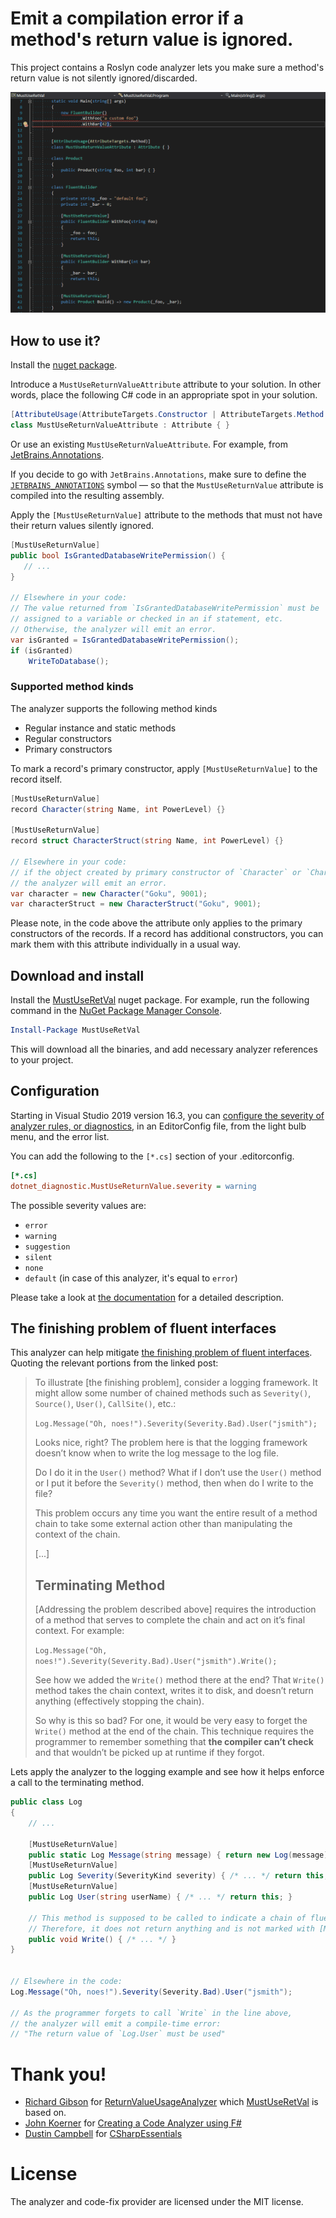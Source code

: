 # Emit a compilation error if a method's return value is ignored.

<!-- [![Build status](https://ci.appveyor.com/api/projects/status/kr7293hw0oswn9fn?svg=true)](https://ci.appveyor.com/project/mykolav/must-use-ret-val-fs) -->

This project contains a Roslyn code analyzer lets you make sure a method's return value is not silently ignored/discarded.

![The MustUseRetVal analyzer in action](./must-use-ret-val-demo.gif)

## How to use it?

Install the [nuget package](https://www.nuget.org/packages/MustUseRetVal).

Introduce a `MustUseReturnValueAttribute` attribute to your solution. In other words, place the following C# code in an appropriate spot in your solution.

```csharp
[AttributeUsage(AttributeTargets.Constructor | AttributeTargets.Method | AttributeTargets.Class | AttributeTargets.Struct)]
class MustUseReturnValueAttribute : Attribute { }
```

Or use an existing `MustUseReturnValueAttribute`. For example, from [JetBrains.Annotations](https://www.nuget.org/packages/JetBrains.Annotations).

If you decide to go with `JetBrains.Annotations`, make sure to define the [`JETBRAINS_ANNOTATIONS`](https://blog.jetbrains.com/dotnet/2015/08/12/how-to-use-jetbrains-annotations-to-improve-resharper-inspections/) symbol &mdash; so that the `MustUseReturnValue` attribute is compiled into the resulting assembly.

Apply the `[MustUseReturnValue]` attribute to the methods that must not have their return values silently ignored.

```csharp
[MustUseReturnValue]
public bool IsGrantedDatabaseWritePermission() {
   // ...
}

// Elsewhere in your code:
// The value returned from `IsGrantedDatabaseWritePermission` must be
// assigned to a variable or checked in an if statement, etc.
// Otherwise, the analyzer will emit an error.
var isGranted = IsGrantedDatabaseWritePermission();
if (isGranted)
    WriteToDatabase();
```

### Supported method kinds

The analyzer supports the following method kinds  
- Regular instance and static methods
- Regular constructors
- Primary constructors 

To mark a record's primary constructor, apply `[MustUseReturnValue]` to the record itself.

```csharp
[MustUseReturnValue]
record Character(string Name, int PowerLevel) {}

[MustUseReturnValue]
record struct CharacterStruct(string Name, int PowerLevel) {}

// Elsewhere in your code:
// if the object created by primary constructor of `Character` or `CharacterStruct` is discarded,
// the analyzer will emit an error.
var character = new Character("Goku", 9001);
var characterStruct = new CharacterStruct("Goku", 9001);
```

Please note, in the code above the attribute only applies to the primary constructors of the records. If a record has additional constructors, you can mark them with this attribute individually in a usual way.

## Download and install

Install the [MustUseRetVal](https://www.nuget.org/packages/MustUseRetVal) nuget package.
For example, run the following command in the [NuGet Package Manager Console](https://docs.microsoft.com/en-us/nuget/tools/package-manager-console).

```powershell
Install-Package MustUseRetVal
```

This will download all the binaries, and add necessary analyzer references to your project.

## Configuration

Starting in Visual Studio 2019 version 16.3, you can [configure the severity of analyzer rules, or diagnostics](https://learn.microsoft.com/en-us/visualstudio/code-quality/use-roslyn-analyzers?view=vs-2022#configure-severity-levels), in an EditorConfig file, from the light bulb menu, and the error list.

You can add the following to the `[*.cs]` section of your .editorconfig.

```ini
[*.cs]
dotnet_diagnostic.MustUseReturnValue.severity = warning
```

The possible severity values are:
- `error`
- `warning`
- `suggestion`
- `silent`
- `none`
- `default` (in case of this analyzer, it's equal to `error`)

Please take a look at [the documentation](https://learn.microsoft.com/en-us/visualstudio/code-quality/use-roslyn-analyzers?view=vs-2022#configure-severity-levels) for a detailed description.

## The finishing problem of fluent interfaces

This analyzer can help mitigate [the finishing problem of fluent interfaces](https://daveaglick.com/posts/method-chaining-fluent-interfaces-and-the-finishing-problem). Quoting the relevant portions from the linked post:

> To illustrate [the finishing problem], consider a logging framework. It might allow some number of chained methods such as `Severity()`, `Source()`, `User()`, `CallSite()`, etc.:  
>  
> `Log.Message("Oh, noes!").Severity(Severity.Bad).User("jsmith");`  
>  
> Looks nice, right? The problem here is that the logging framework doesn’t know when to write the log message to the log file.  
> 
> Do I do it in the `User()` method? What if I don’t use the `User()` method or I put it before the `Severity()` method, then when do I write to the file?  
> 
> This problem occurs any time you want the entire result of a method chain to take some external action other than manipulating the context of the chain.
>
>  [...]
>
> ## Terminating Method
> 
> [Addressing the problem described above] requires the introduction of a method that serves to complete the chain and act on it’s final context. For example:
> 
> `Log.Message("Oh, noes!").Severity(Severity.Bad).User("jsmith").Write();`
> 
> See how we added the `Write()` method there at the end? That `Write()` method takes the chain context, writes it to disk, and doesn’t return anything (effectively stopping the chain).
>  
> So why is this so bad? For one, it would be very easy to forget the `Write()` method at the end of the chain. This technique requires the programmer to remember something that **the compiler can’t check** and that wouldn’t be picked up at runtime if they forgot.

Lets apply the analyzer to the logging example and see how it helps enforce a call to the terminating method.
```csharp
public class Log 
{
    // ...
    
    [MustUseReturnValue]
    public static Log Message(string message) { return new Log(message); }
    [MustUseReturnValue]
    public Log Severity(SeverityKind severity) { /* ... */ return this; }
    [MustUseReturnValue]
    public Log User(string userName) { /* ... */ return this; }
    
    // This method is supposed to be called to indicate a chain of fluent calls is complete.
    // Therefore, it does not return anything and is not marked with [MustUseReturnValue]. 
    public void Write() { /* ... */ }
}


// Elsewhere in the code:
Log.Message("Oh, noes!").Severity(Severity.Bad).User("jsmith");

// As the programmer forgets to call `Write` in the line above,
// the analyzer will emit a compile-time error: 
// "The return value of `Log.User` must be used"
```

# Thank you!

- [Richard Gibson](https://github.com/Richiban) for [ReturnValueUsageAnalyzer](https://github.com/Richiban/Richiban.Analyzer/tree/master/ReturnValueUsageAnalyzer/ReturnValueUsageAnalyzer) which [MustUseRetVal](https://github.com/mykolav/must-use-ret-val-fs) is based on.
- [John Koerner](https://github.com/johnkoerner) for [Creating a Code Analyzer using F#](https://johnkoerner.com/code-analysis/creating-a-code-analyzer-using-f/)
- [Dustin Campbell](https://github.com/DustinCampbell) for [CSharpEssentials](https://github.com/DustinCampbell/CSharpEssentials)

# License

The analyzer and code-fix provider are licensed under the MIT license.
